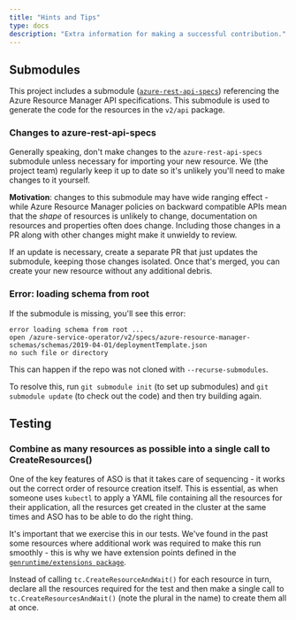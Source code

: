 ```yaml
---
title: "Hints and Tips"
type: docs
description: "Extra information for making a successful contribution."
---
```


## Submodules

This project includes a submodule ([`azure-rest-api-specs`](https://github.com/Azure/azure-rest-api-specs)) referencing the Azure Resource Manager API specifications. This submodule is used to generate the code for the resources in the `v2/api` package.

### Changes to azure-rest-api-specs

Generally speaking, don't make changes to the `azure-rest-api-specs` submodule unless necessary for importing your new resource. We (the project team) regularly keep it up to date so it's unlikely you'll need to make changes to it yourself.

**Motivation**: changes to this submodule may have wide ranging effect - while Azure Resource Manager policies on backward compatible APIs mean that the _shape_ of resources is unlikely to change, documentation on resources and properties often does change. Including those changes in a PR along with other changes might make it unwieldy to review.

If an update is necessary, create a separate PR that just updates the submodule, keeping those changes isolated. Once that's merged, you can create your new resource without any additional debris. 

### Error: loading schema from root

If the submodule is missing, you'll see this error:

```
error loading schema from root ... 
open /azure-service-operator/v2/specs/azure-resource-manager-schemas/schemas/2019-04-01/deploymentTemplate.json 
no such file or directory
```

This can happen if the repo was not cloned with `--recurse-submodules`.

To resolve this, run `git submodule init` (to set up submodules) and `git submodule update` (to check out the code) and then try building again.

## Testing

### Combine as many resources as possible into a single call to CreateResources()

One of the key features of ASO is that it takes care of sequencing - it works out the correct order of resource creation itself. This is essential, as when someone uses `kubectl` to apply a YAML file containing all the resources for their application, all the resurces get created in the cluster at the same times and ASO has to be able to do the right thing.

It's important that we exercise this in our tests. We've found in the past some resources where additional work was required to make this run smoothly - this is why we have extension points defined in the [`genruntime/extensions package`](https://pkg.go.dev/github.com/Azure/azure-service-operator/v2@v2.10.0/pkg/genruntime/extensions).

Instead of calling `tc.CreateResourceAndWait()` for each resource in turn, declare all the resources required for the test and then make a single call to `tc.CreateResourcesAndWait()` (note the plural in the name) to create them all at once. 



